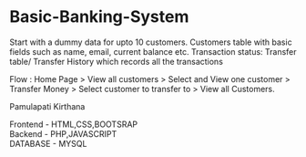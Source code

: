 # Basic-Banking-System

Start with a dummy data for upto 10 customers. Customers table with basic fields such as name, email, current balance etc. Transaction status: Transfer table/ Transfer History which records all the transactions

Flow : Home Page > View all customers > Select and View one customer > Transfer Money > Select customer to transfer to > View all Customers.


Pamulapati Kirthana

Frontend - HTML,CSS,BOOTSRAP <br>
Backend - PHP,JAVASCRIPT <br>
DATABASE - MYSQL

